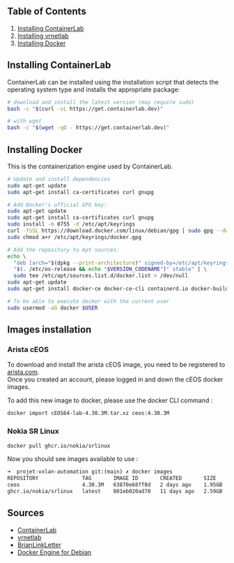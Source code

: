 ## Table of Contents

1. [Installing ContainerLab](#installing-containerlab)
2. [Installing vrnetlab](#installing-vrnetlab)
3. [Installing Docker](#installing-docker)

## Installing ContainerLab

ContainerLab can be installed using the installation script that detects the operating system type and installs the appropriate package:

```bash
# download and install the latest version (may require sudo)
bash -c "$(curl -sL https://get.containerlab.dev)"

# with wget
bash -c "$(wget -qO - https://get.containerlab.dev)"
```

## Installing Docker

This is the containerization engine used by ContainerLab.

```bash
# Update and install dependencies
sudo apt-get update
sudo apt-get install ca-certificates curl gnupg

# Add Docker's official GPG key:
sudo apt-get update
sudo apt-get install ca-certificates curl gnupg
sudo install -m 0755 -d /etc/apt/keyrings
curl -fsSL https://download.docker.com/linux/debian/gpg | sudo gpg --dearmor -o /etc/apt/keyrings/docker.gpg
sudo chmod a+r /etc/apt/keyrings/docker.gpg

# Add the repository to Apt sources:
echo \
  "deb [arch="$(dpkg --print-architecture)" signed-by=/etc/apt/keyrings/docker.gpg] https://download.docker.com/linux/debian \
  "$(. /etc/os-release && echo "$VERSION_CODENAME")" stable" | \
  sudo tee /etc/apt/sources.list.d/docker.list > /dev/null
sudo apt-get update
sudo apt-get install docker-ce docker-ce-cli containerd.io docker-buildx-plugin docker-compose-plugin

# To be able to execute docker with the current user
sudo usermod -aG docker $USER
```

## Images installation

### Arista cEOS

To download and install the arista cEOS image, you need to be registered to [arista.com](https://www.arista.com/en/support/software-download).  
Once you created an account, please logged in and down the cEOS docker images.  

To add this new image to docker, please use the docker CLI command :
```bash
docker import cEOS64-lab-4.30.3M.tar.xz ceos:4.30.3M
```

### Nokia SR Linux

```bash
docker pull ghcr.io/nokia/srlinux
```

Now you should see images available to use :
```bash
➜  projet-vxlan-automation git:(main) ✗ docker images
REPOSITORY              TAG       IMAGE ID       CREATED       SIZE
ceos                    4.30.3M   63870e68ff8d   2 days ago    1.95GB
ghcr.io/nokia/srlinux   latest    801eb020ad70   11 days ago   2.59GB
```

## Sources
- [ContainerLab](https://containerlab.dev/install/)
- [vrnetlab](https://containerlab.dev/manual/vrnetlab/#vrnetlab)
- [BrianLinkLetter](https://www.brianlinkletter.com/2019/03/vrnetlab-emulate-networks-using-kvm-and-docker/)
- [Docker Engine for Debian](https://docs.docker.com/engine/install/debian/)